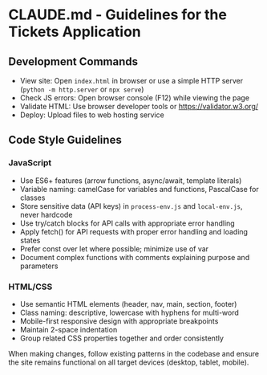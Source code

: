 # CLAUDE.md - Guidelines for the Tickets Application

## Development Commands
- View site: Open `index.html` in browser or use a simple HTTP server (`python -m http.server` or `npx serve`)
- Check JS errors: Open browser console (F12) while viewing the page
- Validate HTML: Use browser developer tools or https://validator.w3.org/
- Deploy: Upload files to web hosting service

## Code Style Guidelines

### JavaScript
- Use ES6+ features (arrow functions, async/await, template literals)
- Variable naming: camelCase for variables and functions, PascalCase for classes
- Store sensitive data (API keys) in `process-env.js` and `local-env.js`, never hardcode
- Use try/catch blocks for API calls with appropriate error handling
- Apply fetch() for API requests with proper error handling and loading states
- Prefer const over let where possible; minimize use of var
- Document complex functions with comments explaining purpose and parameters

### HTML/CSS
- Use semantic HTML elements (header, nav, main, section, footer)
- Class naming: descriptive, lowercase with hyphens for multi-word
- Mobile-first responsive design with appropriate breakpoints
- Maintain 2-space indentation
- Group related CSS properties together and order consistently

When making changes, follow existing patterns in the codebase and ensure the site remains functional on all target devices (desktop, tablet, mobile).